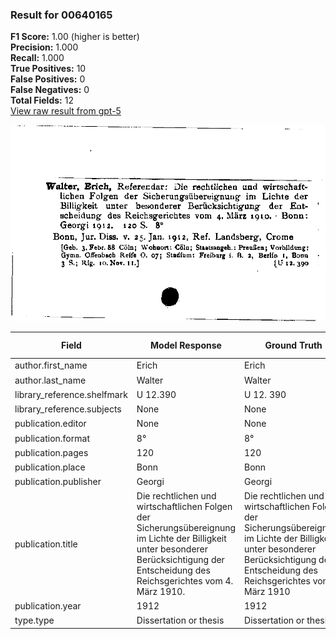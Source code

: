 ### Result for 00640165
**F1 Score:** 1.00 (higher is better)<br>**Precision:** 1.000<br>**Recall:** 1.000<br>**True Positives:** 10<br>**False Positives:** 0<br>**False Negatives:** 0<br>**Total Fields:** 12<br>[View raw result from gpt-5](https://github.com/RISE-UNIBAS/humanities_data_benchmark/blob/main/results/2025-10-01/T0165/request_T0165_00640165.json)

<img src="https://github.com/RISE-UNIBAS/humanities_data_benchmark/blob/main/benchmarks/zettelkatalog/images/00640165.jpg?raw=true" alt="00640165" width="600px">

| Field | Model Response | Ground Truth | Fuzzy Score | Match |
|-------|----------------|--------------|-------------|-------|
| author.first_name | Erich | Erich | 1.000 | ✅ |
| author.last_name | Walter | Walter | 1.000 | ✅ |
| library_reference.shelfmark | U 12.390 | U 12. 390 | 0.941 | ✅ |
| library_reference.subjects | None | None | 1.000 | ✅ |
| publication.editor | None | None | 1.000 | ✅ |
| publication.format | 8° | 8° | 1.000 | ✅ |
| publication.pages | 120 | 120 | 1.000 | ✅ |
| publication.place | Bonn | Bonn | 1.000 | ✅ |
| publication.publisher | Georgi | Georgi | 1.000 | ✅ |
| publication.title | Die rechtlichen und wirtschaftlichen Folgen der Sicherungsübereignung im Lichte der Billigkeit unter besonderer Berücksichtigung der Entscheidung des Reichsgerichtes vom 4. März 1910. | Die rechtlichen und wirtschaftlichen Folgen der Sicherungsübereignung im Lichte der Billigkeit unter besonderer Berücksichtigung der Entscheidung des Reichsgerichtes vom 4. März 1910 | 0.997 | ✅ |
| publication.year | 1912 | 1912 | 1.000 | ✅ |
| type.type | Dissertation or thesis | Dissertation or thesis | 1.000 | ✅ |
